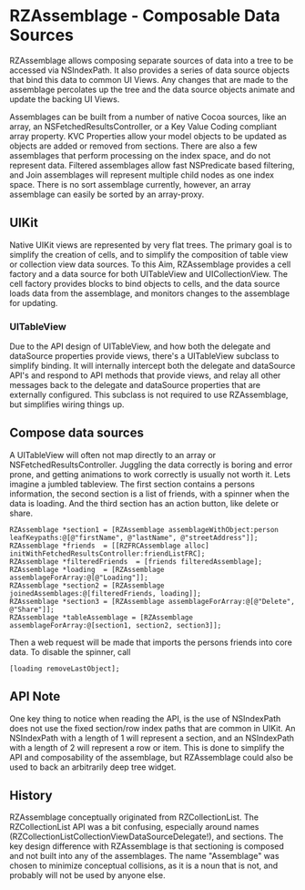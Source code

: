 # RZAssemblage - Composable Data Sources
RZAssemblage allows composing separate sources of data into a tree to be accessed via NSIndexPath.   It also provides a series of data source objects that bind this data to common UI Views. Any changes that are made to the assemblage percolates up the tree and the data source objects animate and update the backing UI Views.

Assemblages can be built from a number of native Cocoa sources, like an array, an NSFetchedResultsController, or a Key Value Coding compliant array property.  KVC Properties allow your model objects to be updated as objects are added or removed from sections.  There are also a few assemblages that perform processing on the index space, and do not represent data.  Filtered assemblages allow fast NSPredicate based filtering, and Join assemblages will represent multiple child nodes as one index space.  There is no sort assemblage currently, however, an array assemblage can easily be sorted by an array-proxy.

## UIKit
Native UIKit views are represented by very flat trees. The primary goal is to simplify the creation of cells, and to simplify the composition of table view or collection view data sources. To this Aim, RZAssemblage provides a cell factory and a data source for both UITableView and UICollectionView. The cell factory provides blocks to bind objects to cells, and the data source loads data from the assemblage, and monitors changes to the assemblage for updating. 

### UITableView

Due to the API design of UITableView, and how both the delegate and dataSource properties provide views, there's a UITableView subclass to simplify binding. It will internally intercept both the delegate and dataSource API's and respond to API methods that provide views, and relay all other messages back to the delegate and dataSource properties that are externally configured. This subclass is not required to use RZAssemblage, but simplifies wiring things up.

## Compose data sources
A UITableView will often not map directly to an array or NSFetchedResultsController.  Juggling the data correctly is boring and error prone, and getting animations to work correctly is usually not worth it.  Lets imagine a jumbled tableview.  The first section contains a persons information, the second section is a list of friends, with a spinner when the data is loading.   And the third section has an action button, like delete or share.

```
RZAssemblage *section1 = [RZAssemblage assemblageWithObject:person leafKeypaths:@[@"firstName", @"lastName", @"streetAddress"]];
RZAssemblage *friends  = [[RZFRCAssemblage alloc] initWithFetchedResultsController:friendListFRC];
RZAssemblage *filteredFriends  = [friends filteredAssemblage];
RZAssemblage *loading  = [RZAssemblage assemblageForArray:@[@"Loading"]];
RZAssemblage *section2 = [RZAssemblage joinedAssemblages:@[filteredFriends, loading]];
RZAssemblage *section3 = [RZAssemblage assemblageForArray:@[@"Delete", @"Share"]];
RZAssemblage *tableAssemblage = [RZAssemblage assemblageForArray:@[section1, section2, section3]];
```

Then a web request will be made that imports the persons friends into core data.  To disable the spinner, call

```
[loading removeLastObject];
```


## API Note

One key thing to notice when reading the API, is the use of NSIndexPath does not use the fixed section/row index paths that are common in UIKit.  An NSIndexPath with a length of 1 will represent a section, and an NSIndexPath with a length of 2 will represent a row or item.  This is done to simplify the API and composability of the assemblage, but RZAssemblage could also be used to back an arbitrarily deep tree widget.

## History

RZAssemblage conceptually originated from RZCollectionList.  The RZCollectionList API was a bit confusing, especially around names (RZCollectionListCollectionViewDataSourceDelegate!), and sections.   The key design difference with RZAssemblage is that sectioning is composed and not built into any of the assemblages.  The name "Assemblage" was chosen to minimize conceptual collisions, as it is a noun that is not, and probably will not be used by anyone else.


